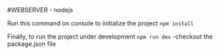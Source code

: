 #WEBSERVER - nodejs

Run this command on console to initialize the project 
``` npm install ```

Finally, to run the project under development
``` npm run dev ```
-checkout the package.json file